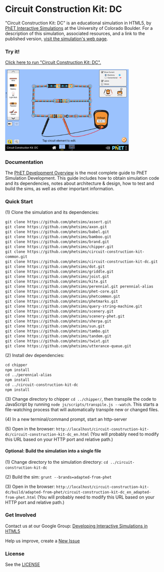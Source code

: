 Circuit Construction Kit: DC
=============
"Circuit Construction Kit: DC" is an educational simulation in HTML5, by <a href="https://phet.colorado.edu/" target="_blank">PhET Interactive Simulations</a>
at the University of Colorado Boulder.
For a description of this simulation, associated resources, and a link to the published version,
<a href="https://phet.colorado.edu/en/simulation/circuit-construction-kit-dc" target="_blank">visit the simulation's web page</a>.

### Try it!

<a href="https://phet.colorado.edu/sims/html/circuit-construction-kit-dc/latest/circuit-construction-kit-dc_en.html" target="_blank">Click here to run "Circuit Construction Kit: DC".</a>

<a href="https://phet.colorado.edu/sims/html/circuit-construction-kit-dc/latest/circuit-construction-kit-dc_en.html" target="_blank">
<img src="https://raw.githubusercontent.com/phetsims/circuit-construction-kit-dc/master/assets/circuit-construction-kit-dc-screenshot.png" alt="Screenshot" style="width: 400px;"/>
</a>

### Documentation
The <a href="https://github.com/phetsims/phet-info/blob/master/doc/phet-development-overview.md" target="_blank">PhET Development Overview</a> is the most complete guide to PhET Simulation
Development. This guide includes how to obtain simulation code and its dependencies, notes about architecture & design, how to test and build
the sims, as well as other important information.

### Quick Start
(1) Clone the simulation and its dependencies:
```
git clone https://github.com/phetsims/assert.git
git clone https://github.com/phetsims/axon.git
git clone https://github.com/phetsims/babel.git
git clone https://github.com/phetsims/bamboo.git
git clone https://github.com/phetsims/brand.git
git clone https://github.com/phetsims/chipper.git
git clone https://github.com/phetsims/circuit-construction-kit-common.git
git clone https://github.com/phetsims/circuit-construction-kit-dc.git
git clone https://github.com/phetsims/dot.git
git clone https://github.com/phetsims/griddle.git
git clone https://github.com/phetsims/joist.git
git clone https://github.com/phetsims/kite.git
git clone https://github.com/phetsims/perennial.git perennial-alias
git clone https://github.com/phetsims/phet-core.git
git clone https://github.com/phetsims/phetcommon.git
git clone https://github.com/phetsims/phetmarks.git
git clone https://github.com/phetsims/query-string-machine.git
git clone https://github.com/phetsims/scenery.git
git clone https://github.com/phetsims/scenery-phet.git
git clone https://github.com/phetsims/sherpa.git
git clone https://github.com/phetsims/sun.git
git clone https://github.com/phetsims/tambo.git
git clone https://github.com/phetsims/tandem.git
git clone https://github.com/phetsims/twixt.git
git clone https://github.com/phetsims/utterance-queue.git
```

(2) Install dev dependencies:
```
cd chipper
npm install
cd ../perennial-alias
npm install
cd ../circuit-construction-kit-dc
npm install
```

(3) Change directory to chipper `cd ../chipper/`, then transpile the code to JavaScript by running `node js/scripts/transpile.js --watch`. This starts a file-watching process
that will automatically transpile new or changed files.

(4) In a new terminal/command prompt, start an http-server

(5) Open in the browser: `http://localhost/circuit-construction-kit-dc/circuit-construction-kit-dc_en.html` (You will probably need to modify this URL based on your HTTP port and relative path.)

#### Optional: Build the simulation into a single file

(1) Change directory to the simulation directory: `cd ../circuit-construction-kit-dc`

(2) Build the sim: `grunt --brands=adapted-from-phet`

(3) Open in the browser: `http://localhost/circuit-construction-kit-dc/build/adapted-from-phet/circuit-construction-kit-dc_en_adapted-from-phet.html` (You will probably need to modify this URL based on your HTTP port and relative path.)

### Get Involved

Contact us at our Google Group: <a href="http://groups.google.com/forum/#!forum/developing-interactive-simulations-in-html5" target="_blank">Developing Interactive Simulations in HTML5</a>

Help us improve, create a <a href="http://github.com/phetsims/circuit-construction-kit-dc/issues/new" target="_blank">New Issue</a>

### License
See the <a href="https://github.com/phetsims/circuit-construction-kit-dc/blob/master/LICENSE" target="_blank">LICENSE</a>
